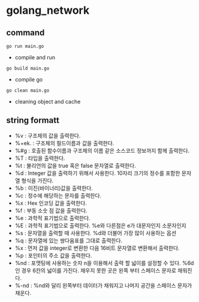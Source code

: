 # golang_network

## command

`go run main.go`

- compile and run

`go build main.go`

- compile go

`go clean main.go`

- cleaning object and cache

## string formatt

- %v : 구조체의 값을 출력한다.
- %+ek. : 구조체의 필드이름과 값을 출력한다.
- %#g : 호출된 함수이름과 구조체의 이름 같은 소스코드 정보까지 함께 출력한다.
- %T : 타입을 출력한다.
- %t : 불리언의 값을 true 혹은 false 문자열로 출력한다.
- %d : Integer 값을 출력하기 위해서 사용한다. 10자리 크기의 정수를 포함한 문자열 형식을 가진다.
- %b : 이진(바이너리)값을 출력한다.
- %c : 정수에 해당하는 문자를 출력한다.
- %x : Hex 인코딩 값을 출력한다.
- %f : 부동 소숫 점 값을 출력한다.
- %e : 과학적 표기법으로 출력한다.
- %E : 과학적 표기법으로 출력한다. %e와 다른점은 e가 대문자인지 소문자인지
- %s : 문자열을 출력할 때 사용한다. %d와 더불어 가장 많이 사용하는 옵션
- %q : 문자열에 있는 쌍다움표를 그대로 출력한다.
- %x : 먼저 값을 integer로 변환한 다음 16비트 문자열로 변환해서 출력한다.
- %p : 포인터의 주소 값을 출력한다.
- %nd : 포맷팅에 사용하는 숫자 n을 이용해서 출력 할 넓이를 설정할 수 있다. %6d인 경우 6칸의 넓이를 가진다. 채우지 못한 곳은 왼쪽 부터 스페이스 문자로 채워진다.
- %-nd : %nd와 달리 왼쪽부터 데이터가 채워지고 나머지 공간을 스페이스 문자가 채운다.
